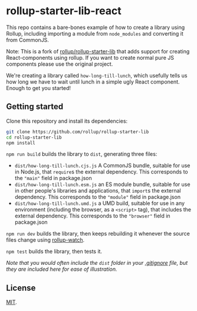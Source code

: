 # rollup-starter-lib-react

This repo contains a bare-bones example of how to create a library using Rollup, including importing a module from `node_modules` and converting it from CommonJS.

Note: This is a fork of [rollup/rollup-starter-lib](https://github.com/rollup/rollup-starter-lib) that adds support for creating React-components using rollup. If you want to create normal pure JS components please use the original project.

We're creating a library called `how-long-till-lunch`, which usefully tells us how long we have to wait until lunch in a simple ugly React component. Enough to get you started!

## Getting started

Clone this repository and install its dependencies:

```bash
git clone https://github.com/rollup/rollup-starter-lib
cd rollup-starter-lib
npm install
```

`npm run build` builds the library to `dist`, generating three files:

* `dist/how-long-till-lunch.cjs.js`
    A CommonJS bundle, suitable for use in Node.js, that `require`s the external dependency. This corresponds to the `"main"` field in package.json
* `dist/how-long-till-lunch.esm.js`
    an ES module bundle, suitable for use in other people's libraries and applications, that `import`s the external dependency. This corresponds to the `"module"` field in package.json
* `dist/how-long-till-lunch.umd.js`
    a UMD build, suitable for use in any environment (including the browser, as a `<script>` tag), that includes the external dependency. This corresponds to the `"browser"` field in package.json

`npm run dev` builds the library, then keeps rebuilding it whenever the source files change using [rollup-watch](https://github.com/rollup/rollup-watch).

`npm test` builds the library, then tests it.

*Note that you would often include the `dist` folder in your [.gitignore](https://github.com/rollup/rollup-starter-lib/blob/master/.gitignore) file, but they are included here for ease of illustration.*

## License

[MIT](LICENSE).
